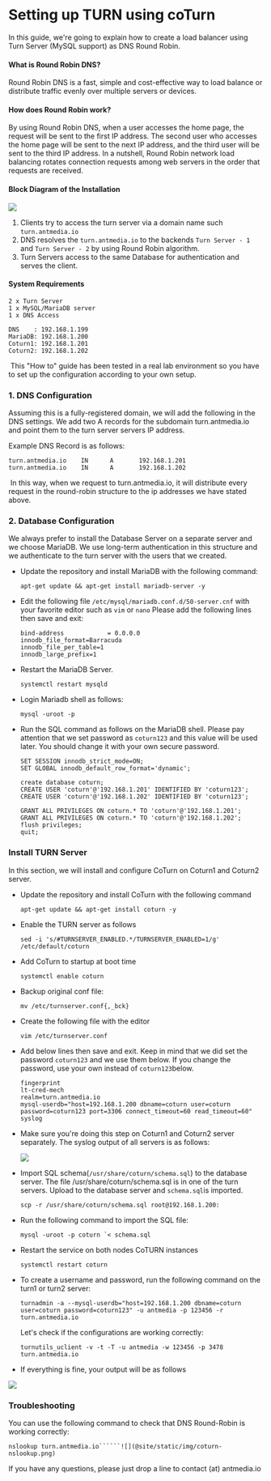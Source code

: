 # Setting up TURN using coTurn

In this guide, we're going to explain how to create a load balancer using Turn Server (MySQL support) as DNS Round Robin.

#### What is Round Robin DNS?

Round Robin DNS is a fast, simple and cost-effective way to load balance or distribute traffic evenly over multiple servers or devices.

#### How does Round Robin work?

By using Round Robin DNS, when a user accesses the home page, the request will be sent to the first IP address. The second user who accesses the home page will be sent to the next IP address, and the third user will be sent to the third IP address. In a nutshell, Round Robin network load balancing rotates connection requests among web servers in the order that requests are received.

#### Block Diagram of the Installation  
![](@site/static/img/turn_dns_round_robin.png)

1.  Clients try to access the turn server via a domain name such ```turn.antmedia.io```
2.  DNS resolves the ```turn.antmedia.io``` to the backends ```Turn Server - 1``` and ```Turn Server - 2``` by using Round Robin algorithm.
3.  Turn Servers access to the same Database for authentication and serves the client.

#### System Requirements

    2 x Turn Server
    1 x MySQL/MariaDB server
    1 x DNS Access

    DNS    : 192.168.1.199
    MariaDB: 192.168.1.200
    Coturn1: 192.168.1.201
    Coturn2: 192.168.1.202

 This "How to" guide has been tested in a real lab environment so you have to set up the configuration according to your own setup.

### 1\. DNS Configuration

Assuming this is a fully-registered domain, we will add the following in the DNS settings. We add two A records for the subdomain turn.antmedia.io and point them to the turn server servers IP address.

Example DNS Record is as follows:

    turn.antmedia.io	IN		A		192.168.1.201
    turn.antmedia.io	IN		A		192.168.1.202

 In this way, when we request to turn.antmedia.io, it will distribute every request in the round-robin structure to the ip addresses we have stated above.

### 2\. Database Configuration

We always prefer to install the Database Server on a separate server and we choose MariaDB. We use long-term authentication in this structure and we authenticate to the turn server with the users that we created.

*   Update the repository and install MariaDB with the following command:
    
        apt-get update && apt-get install mariadb-server -y
    
*   Edit the following file ```/etc/mysql/mariadb.conf.d/50-server.cnf``` with your favorite editor such as ```vim``` or ```nano``` Please add the following lines then save and exit:
    
        bind-address            = 0.0.0.0
        innodb_file_format=Barracuda
        innodb_file_per_table=1
        innodb_large_prefix=1
    
*   Restart the MariaDB Server.
    
    ```systemctl restart mysqld```
    
*   Login Mariadb shell as follows:
    
    ```mysql -uroot -p```
    
*   Run the SQL command as follows on the MariaDB shell. Please pay attention that we set password as ```coturn123``` and this value will be used later. You should change it with your own secure password.
    
        SET SESSION innodb_strict_mode=ON;
        SET GLOBAL innodb_default_row_format='dynamic';
        
        create database coturn;
        CREATE USER 'coturn'@'192.168.1.201' IDENTIFIED BY 'coturn123';
        CREATE USER 'coturn'@'192.168.1.202' IDENTIFIED BY 'coturn123';
        
        GRANT ALL PRIVILEGES ON coturn.* TO 'coturn'@'192.168.1.201';
        GRANT ALL PRIVILEGES ON coturn.* TO 'coturn'@'192.168.1.202';
        flush privileges;
        quit;
    

### Install TURN Server

In this section, we will install and configure CoTurn on Coturn1 and Coturn2 server.

*   Update the repository and install CoTurn with the following command
    
    ```apt-get update && apt-get install coturn -y```
    
*   Enable the TURN server as follows
    
    ```sed -i 's/#TURNSERVER_ENABLED.*/TURNSERVER_ENABLED=1/g' /etc/default/coturn```
    
*   Add CoTurn to startup at boot time
    
    ```systemctl enable coturn```
    
*   Backup original conf file:
    
    ```mv /etc/turnserver.conf{,_bck}```
    
*   Create the following file with the editor
    
    ```vim /etc/turnserver.conf```
    
*   Add below lines then save and exit. Keep in mind that we did set the password ```coturn123``` and we use them below. If you change the password, use your own instead of ```coturn123```below.
    
        fingerprint
        lt-cred-mech
        realm=turn.antmedia.io
        mysql-userdb="host=192.168.1.200 dbname=coturn user=coturn password=coturn123 port=3306 connect_timeout=60 read_timeout=60"
        syslog
    
*   Make sure you're doing this step on Coturn1 and Coturn2 server separately. The syslog output of all servers is as follows:
    
    ![](@site/static/img/coturn-2.png)
    
*   Import SQL schema(```/usr/share/coturn/schema.sql```) to the database server. The file /usr/share/coturn/schema.sql is in one of the turn servers. Upload to the database server and ```schema.sql```is imported.
    
    ```scp -r /usr/share/coturn/schema.sql root@192.168.1.200:```
    
*   Run the following command to import the SQL file:
    
    ```mysql -uroot -p coturn `< schema.sql```
    
*   Restart the service on both nodes CoTURN instances
    
    ```systemctl restart coturn```
    
*   To create a username and password, run the following command on the turn1 or turn2 server:
    
    ```turnadmin -a --mysql-userdb="host=192.168.1.200 dbname=coturn user=coturn password=coturn123" -u antmedia -p 123456 -r turn.antmedia.io```
    
    Let's check if the configurations are working correctly:
    
    ```turnutils_uclient -v -t -T -u antmedia -w 123456 -p 3478 turn.antmedia.io```
    
*   If everything is fine, your output will be as follows

![](@site/static/img/coturn-output.png)

### Troubleshooting

You can use the following command to check that DNS Round-Robin is working correctly:

```nslookup turn.antmedia.io``````![](@site/static/img/coturn-nslookup.png)```

If you have any questions, please just drop a line to contact (at) antmedia.io
